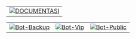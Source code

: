 <div align="center">
  <table>
    <tr>
      <td align="center">
        <a href="https://github.com/Projek-Vkop/Home">
          <img src="https://img.shields.io/badge/Branch-DOCUMENTASI-red?style=for-the-badge" alt="DOCUMENTASI"/>
        </a>
      </td>
  </table>
</div>

<div align="center">
  <table>
    <tr>
      <td align="center">
        <a href="https://github.com/Projek-Vkop/Bot-Backup">
          <img src="https://img.shields.io/badge/Bot-Backup-green?style=for-the-badge" alt="Bot-Backup"/>
        </a>
      </td>
      <td align="center">
        <a href="https://github.com/Projek-Vkop/Bot-Vkop-Vip">
          <img src="https://img.shields.io/badge/Bot-Vip-yellow?style=for-the-badge" alt="Bot-Vip"/>
        </a>
      </td>
      <td align="center">
        <a href="https://github.com/Projek-Vkop/Bot-Vkop-Pub">
          <img src="https://img.shields.io/badge/Bot-Public-blue?style=for-the-badge" alt="Bot-Public"/>
        </a>
      </td>
    </tr>
  </table>
</div>
